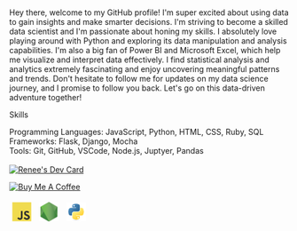 ### 

Hey there, welcome to my GitHub profile! I'm super excited about using data to gain insights and make smarter decisions. I'm striving to become a skilled data scientist and I'm passionate about honing my skills. I absolutely love playing around with Python and exploring its data manipulation and analysis capabilities. I'm also a big fan of Power BI and Microsoft Excel, which help me visualize and interpret data effectively. I find statistical analysis and analytics extremely fascinating and enjoy uncovering meaningful patterns and trends. Don't hesitate to follow me for updates on my data science journey, and I promise to follow you back. Let's go on this data-driven adventure together!

Skills

Programming Languages: JavaScript, Python, HTML, CSS, Ruby, SQL
<br>
Frameworks: Flask, Django, Mocha
<br>
Tools: Git, GitHub, VSCode, Node.js, Juptyer, Pandas
<br>
<br>
<a href="https://app.daily.dev/walkrrrr"><img src="https://api.daily.dev/devcards/f7a4abc2c6ab4845b1bf9cc594403c60.png?r=mps" width="400" alt="Renee's Dev Card"/></a>

<a href="https://www.buymeacoffee.com/walkrrr" target="_blank"><img src="https://cdn.buymeacoffee.com/buttons/v2/default-yellow.png" alt="Buy Me A Coffee" style="height: 60px !important;width: 217px !important;" ></a>
<br>

<p float="left">
<img style="padding:5px;" align="center" alt="Javascript" width="35px" src="https://raw.githubusercontent.com/devicons/devicon/master/icons/javascript/javascript-original.svg"/>
<img style="padding:5px;" align="center" alt="NodeJS" width="35px" src="https://raw.githubusercontent.com/github/explore/80688e429a7d4ef2fca1e82350fe8e3517d3494d/topics/nodejs/nodejs.png"/>
<img style="padding:5px;" align="center" alt="Python" width="35px" src="https://raw.githubusercontent.com/devicons/devicon/master/icons/python/python-original.svg"/>
<!-- and more such images with different URLs in src -->
</p>


<!--
**walkrrr/walkrrr** is a ✨ _special_ ✨ repository because its `README.md` (this file) appears on your GitHub profile.


